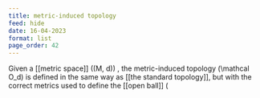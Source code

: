 ```yaml
---
title: metric-induced topology
feed: hide
date: 16-04-2023
format: list
page_order: 42
---
```



Given a [[metric space]]  \((M, d)\) , the metric-induced topology  \(\mathcal O_d\)  is defined in the same way as [[the standard topology]], but with the correct metrics used to define the [[open ball]] \(